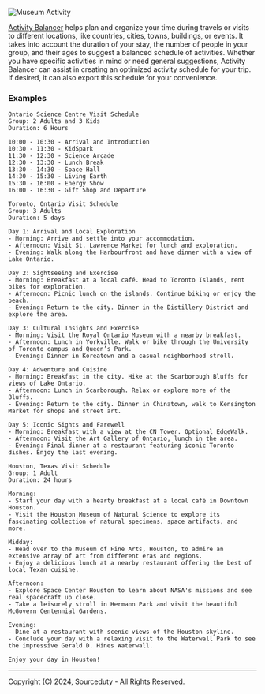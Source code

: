 ![Museum Activity](https://github.com/sourceduty/Activity_Balancer/assets/123030236/e1edd825-3460-4ae6-b26d-cde16480140d)

[Activity Balancer](https://chat.openai.com/g/g-xV6ASEJpI-activity-balancer) helps plan and organize your time during travels or visits to different locations, like countries, cities, towns, buildings, or events. It takes into account the duration of your stay, the number of people in your group, and their ages to suggest a balanced schedule of activities. Whether you have specific activities in mind or need general suggestions, Activity Balancer can assist in creating an optimized activity schedule for your trip. If desired, it can also export this schedule for your convenience.

### Examples

```
Ontario Science Centre Visit Schedule
Group: 2 Adults and 3 Kids
Duration: 6 Hours

10:00 - 10:30 - Arrival and Introduction
10:30 - 11:30 - KidSpark
11:30 - 12:30 - Science Arcade
12:30 - 13:30 - Lunch Break
13:30 - 14:30 - Space Hall
14:30 - 15:30 - Living Earth
15:30 - 16:00 - Energy Show
16:00 - 16:30 - Gift Shop and Departure
```

```
Toronto, Ontario Visit Schedule
Group: 3 Adults
Duration: 5 days

Day 1: Arrival and Local Exploration
- Morning: Arrive and settle into your accommodation.
- Afternoon: Visit St. Lawrence Market for lunch and exploration.
- Evening: Walk along the Harbourfront and have dinner with a view of Lake Ontario.

Day 2: Sightseeing and Exercise
- Morning: Breakfast at a local café. Head to Toronto Islands, rent bikes for exploration.
- Afternoon: Picnic lunch on the islands. Continue biking or enjoy the beach.
- Evening: Return to the city. Dinner in the Distillery District and explore the area.

Day 3: Cultural Insights and Exercise
- Morning: Visit the Royal Ontario Museum with a nearby breakfast.
- Afternoon: Lunch in Yorkville. Walk or bike through the University of Toronto campus and Queen’s Park.
- Evening: Dinner in Koreatown and a casual neighborhood stroll.

Day 4: Adventure and Cuisine
- Morning: Breakfast in the city. Hike at the Scarborough Bluffs for views of Lake Ontario.
- Afternoon: Lunch in Scarborough. Relax or explore more of the Bluffs.
- Evening: Return to the city. Dinner in Chinatown, walk to Kensington Market for shops and street art.

Day 5: Iconic Sights and Farewell
- Morning: Breakfast with a view at the CN Tower. Optional EdgeWalk.
- Afternoon: Visit the Art Gallery of Ontario, lunch in the area.
- Evening: Final dinner at a restaurant featuring iconic Toronto dishes. Enjoy the last evening.
```

```
Houston, Texas Visit Schedule
Group: 1 Adult
Duration: 24 hours

Morning:
- Start your day with a hearty breakfast at a local café in Downtown Houston.
- Visit the Houston Museum of Natural Science to explore its fascinating collection of natural specimens, space artifacts, and more.

Midday:
- Head over to the Museum of Fine Arts, Houston, to admire an extensive array of art from different eras and regions.
- Enjoy a delicious lunch at a nearby restaurant offering the best of local Texan cuisine.

Afternoon:
- Explore Space Center Houston to learn about NASA's missions and see real spacecraft up close.
- Take a leisurely stroll in Hermann Park and visit the beautiful McGovern Centennial Gardens.

Evening:
- Dine at a restaurant with scenic views of the Houston skyline.
- Conclude your day with a relaxing visit to the Waterwall Park to see the impressive Gerald D. Hines Waterwall.

Enjoy your day in Houston!
```

***
Copyright (C) 2024, Sourceduty - All Rights Reserved.
